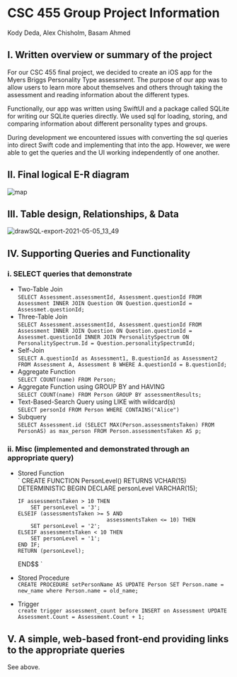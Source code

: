 # CSC 455 Group Project Information

Kody Deda, Alex Chisholm, Basam Ahmed

## I. Written overview or summary of the project

For our CSC 455 final project, we decided to create an iOS app for the Myers Briggs Personality Type assessment.  The purpose of our app was to allow users to learn more about themselves and others through taking the assessment and reading information about the different types.

Functionally, our app was written using SwiftUI and a package called SQLite for writing our SQLite queries directly.  We used sql for loading, storing, and comparing information about different personality types and groups.

During development we encountered issues with converting the sql queries into direct Swift code and implementing that into the app.  However, we were able to get the queries and the UI working independently of one another.
  
## II. Final logical E-R diagram

![map](https://user-images.githubusercontent.com/45678211/117189952-ca99f680-adac-11eb-9780-ee6fa000a9a0.png)

## III. Table design, Relationships, & Data

![drawSQL-export-2021-05-05_13_49](https://user-images.githubusercontent.com/45678211/117189923-c1108e80-adac-11eb-84fd-6f27d1c84df5.png)

## IV. Supporting Queries and Functionality

### i. SELECT queries that demonstrate

* Two-Table Join  
`
SELECT Assessment.assessmentId, Assessment.questionId
FROM Assessment
INNER JOIN Question ON Question.questionId = Assessmet.questionId;
`
* Three-Table Join  
`
SELECT Assessment.assessmentId, Assessment.questionId
FROM Assessment
INNER JOIN Question ON Question.questionId = Assessmet.questionId
INNER JOIN PersonalitySpectrum ON PersonalitySpectrum.Id = Question.personalitySpectrumId;
`
* Self-Join  
`
SELECT A.questionId as Assessment1, B.questionId as Assessment2
FROM Assessment A, Assessment B
WHERE A.questionId = B.questionId;
`
* Aggregate Function  
`
SELECT COUNT(name)
FROM Person;
`
* Aggregate Function using GROUP BY and HAVING  
`
SELECT COUNT(name)
FROM Person
GROUP BY assessmentResults;
`
* Text-Based-Search Query using LIKE with wildcard(s)  
`
SELECT personId
FROM Person
WHERE CONTAINS("Alice")
`
* Subquery  
`
SELECT Assessment.id
(SELECT MAX(Person.assessmentsTaken)
FROM PersonAS) as max_person
FROM Person.assessmentsTaken AS p;
`
  
### ii. Misc (implemented and demonstrated through an appropriate query)

* Stored Function  
`
CREATE FUNCTION PersonLevel()
  RETURNS VCHAR(15)
  DETERMINISTIC
  BEGIN
      DECLARE personLevel VARCHAR(15);

      IF assessmentsTaken > 10 THEN
          SET personLevel = '3';
      ELSEIF (assessmentsTaken >= 5 AND
                                  assessmentsTaken <= 10) THEN
          SET personLevel = '2';
      ELSEIF assessmentsTaken < 10 THEN
          SET personLevel = '1';
      END IF;
      RETURN (personLevel);
  END$$
`
* Stored Procedure  
`
CREATE PROCEDURE setPersonName
AS
UPDATE Person
SET Person.name = new_name
where Person.name = old_name;
`
* Trigger  
`
create trigger assessment_count
before INSERT
on
Assessment
UPDATE Assessment.Count = Assessment.Count + 1;
`

## V. A simple, web-based front-end providing links to the appropriate queries

See above.
